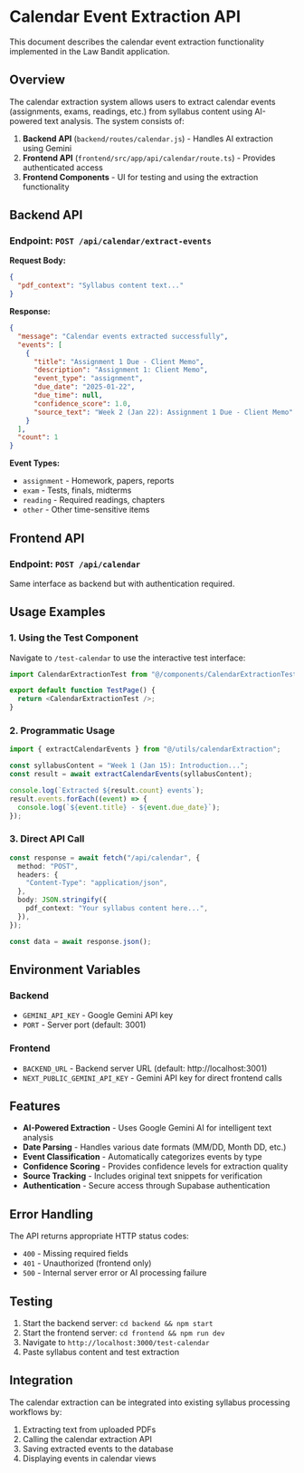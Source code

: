 # Calendar Event Extraction API

This document describes the calendar event extraction functionality implemented in the Law Bandit application.

## Overview

The calendar extraction system allows users to extract calendar events (assignments, exams, readings, etc.) from syllabus content using AI-powered text analysis. The system consists of:

1. **Backend API** (`backend/routes/calendar.js`) - Handles AI extraction using Gemini
2. **Frontend API** (`frontend/src/app/api/calendar/route.ts`) - Provides authenticated access
3. **Frontend Components** - UI for testing and using the extraction functionality

## Backend API

### Endpoint: `POST /api/calendar/extract-events`

**Request Body:**

```json
{
  "pdf_context": "Syllabus content text..."
}
```

**Response:**

```json
{
  "message": "Calendar events extracted successfully",
  "events": [
    {
      "title": "Assignment 1 Due - Client Memo",
      "description": "Assignment 1: Client Memo",
      "event_type": "assignment",
      "due_date": "2025-01-22",
      "due_time": null,
      "confidence_score": 1.0,
      "source_text": "Week 2 (Jan 22): Assignment 1 Due - Client Memo"
    }
  ],
  "count": 1
}
```

**Event Types:**

- `assignment` - Homework, papers, reports
- `exam` - Tests, finals, midterms
- `reading` - Required readings, chapters
- `other` - Other time-sensitive items

## Frontend API

### Endpoint: `POST /api/calendar`

Same interface as backend but with authentication required.

## Usage Examples

### 1. Using the Test Component

Navigate to `/test-calendar` to use the interactive test interface:

```typescript
import CalendarExtractionTest from "@/components/CalendarExtractionTest";

export default function TestPage() {
  return <CalendarExtractionTest />;
}
```

### 2. Programmatic Usage

```typescript
import { extractCalendarEvents } from "@/utils/calendarExtraction";

const syllabusContent = "Week 1 (Jan 15): Introduction...";
const result = await extractCalendarEvents(syllabusContent);

console.log(`Extracted ${result.count} events`);
result.events.forEach((event) => {
  console.log(`${event.title} - ${event.due_date}`);
});
```

### 3. Direct API Call

```typescript
const response = await fetch("/api/calendar", {
  method: "POST",
  headers: {
    "Content-Type": "application/json",
  },
  body: JSON.stringify({
    pdf_context: "Your syllabus content here...",
  }),
});

const data = await response.json();
```

## Environment Variables

### Backend

- `GEMINI_API_KEY` - Google Gemini API key
- `PORT` - Server port (default: 3001)

### Frontend

- `BACKEND_URL` - Backend server URL (default: http://localhost:3001)
- `NEXT_PUBLIC_GEMINI_API_KEY` - Gemini API key for direct frontend calls

## Features

- **AI-Powered Extraction** - Uses Google Gemini AI for intelligent text analysis
- **Date Parsing** - Handles various date formats (MM/DD, Month DD, etc.)
- **Event Classification** - Automatically categorizes events by type
- **Confidence Scoring** - Provides confidence levels for extraction quality
- **Source Tracking** - Includes original text snippets for verification
- **Authentication** - Secure access through Supabase authentication

## Error Handling

The API returns appropriate HTTP status codes:

- `400` - Missing required fields
- `401` - Unauthorized (frontend only)
- `500` - Internal server error or AI processing failure

## Testing

1. Start the backend server: `cd backend && npm start`
2. Start the frontend server: `cd frontend && npm run dev`
3. Navigate to `http://localhost:3000/test-calendar`
4. Paste syllabus content and test extraction

## Integration

The calendar extraction can be integrated into existing syllabus processing workflows by:

1. Extracting text from uploaded PDFs
2. Calling the calendar extraction API
3. Saving extracted events to the database
4. Displaying events in calendar views
